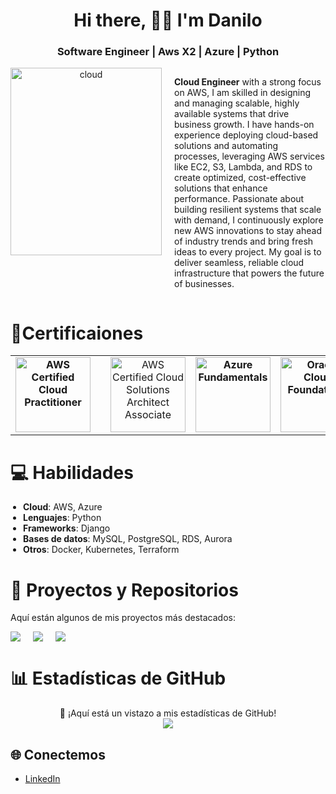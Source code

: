 <div align="center">
  <h1>Hi there, 🧑‍💻 I'm Danilo</h1>
</div>

<h3 align="center">Software Engineer | Aws X2 | Azure | Python</h3>
<div style="display: flex; gap: 20px;">
  <div style="flex: 1; text-align: center;">
    <img src="https://github.com/user-attachments/assets/bed42c64-38f3-4fc7-b97a-ff947028b9f2" alt="cloud" width="100%" height="300px">
  </div>

  <div style="flex: 1; text-align: left;">
    <p><strong>Cloud Engineer</strong> with a strong focus on AWS, I am skilled in designing and managing scalable, highly available systems that drive business growth. I have hands-on experience deploying cloud-based solutions and automating processes, leveraging AWS services like EC2, S3, Lambda, and RDS to create optimized, cost-effective solutions that enhance performance. Passionate about building resilient systems that scale with demand, I continuously explore new AWS innovations to stay ahead of industry trends and bring fresh ideas to every project. My goal is to deliver seamless, reliable cloud infrastructure that powers the future of businesses.</p>
  </div>
</div>
<div style:basecamp:></div>
 <h1>🌱Certificaiones</h1>
<table style="width: 100%; ">
  <tr>
   <td style="text-align: center; font-weight: bold; "> <img src="https://d1.awsstatic.com/certification/badges/AWS-Certified-Cloud-Practitioner_badge_150x150.17da917fbddc5383838d9f8209d2030c8d99f31e.png" width="120" alt="AWS Certified Cloud Practitioner"> <td>
    <td style="text-align: center;">
      <img src="https://d1.awsstatic.com/certification/badges/AWS-Certified-Solutions-Architect-Associate_badge_150x150.e359ae4a6d4d82c3e31d4f9104c8d389b56a2423.png" width="120" alt="AWS Certified Cloud Solutions Architect Associate">
    </td>
<td style="text-align: center; font-weight: bold;">  <img src="https://img-c.udemycdn.com/open-badges/v2/badge-class/1461449489/image193214236496861289.png" width="120" alt="Azure Fundamentals"></td> 
<td style="text-align: center; font-weight: bold;">    <img src="https://brm-workforce.oracle.com/pdf/certview/images/OCIF2023CA.png" width="120" alt="Oracle Cloud Foundations"></td> 
  </tr>

</table>

<h1>💻 Habilidades</h1>
<ul style="font-size: 14px; list-style-type: disc; padding-left: 20px;">
  <li><strong>Cloud</strong>: AWS, Azure</li>
  <li><strong>Lenguajes</strong>: Python</li>
  <li><strong>Frameworks</strong>: Django</li>
  <li><strong>Bases de datos</strong>: MySQL, PostgreSQL, RDS, Aurora</li>
  <li><strong>Otros</strong>: Docker, Kubernetes, Terraform</li>
</ul>





<h1>🔭 Proyectos y Repositorios</h1>

Aquí están algunos de mis proyectos más destacados:

<div style="display: flex; gap: 20px; align:center">
  <a href="https://github.com/Daniluss03/FastApiAndSQLserver">
  <img align="center" src="https://github-readme-stats.vercel.app/api/pin/?username=Daniluss03&repo=FastApiAndSQLserver&theme=shadow_green" />
</a>
<a href="https://github.com/Daniluss03/TokenWithDjangorestFramework">
  <img align="center" src="https://github-readme-stats.vercel.app/api/pin/?username=Daniluss03&repo=TokenWithDjangorestFramework&theme=shadow_green" />
</a>
<a href="https://github.com/Daniluss03/ConsumoApiReactjs">
  <img align="center" src="https://github-readme-stats.vercel.app/api/pin/?username=Daniluss03&repo=ConsumoApiReactjs&theme=shadow_green" />
</a>
</div>


<h1 >📊 Estadísticas de GitHub</h1> 


<div align="center">
💬 ¡Aquí está un vistazo a mis estadísticas de GitHub!
</div>
<div align="center">
<img src="https://github-readme-stats.vercel.app/api?username=Daniluss03&show_icons=true&hide_title=true&hide=prs&count_private=true&theme=shadow_green" />
</div>


## 🌐 Conectemos
- [LinkedIn](www.linkedin.com/in/danilo-rincon-2a1bb9217)

  <!-- <a target="_blank" href="https://www.linkedin.com/in/absphreak/">🇱​🇮​🇳​🇰​🇪​🇩​🇮​🇳​</a> ●
---

¡Gracias por visitar mi perfil! Si tienes alguna pregunta o te gustaría colaborar en algún proyecto, ¡no dudes en contactarme! 😄
